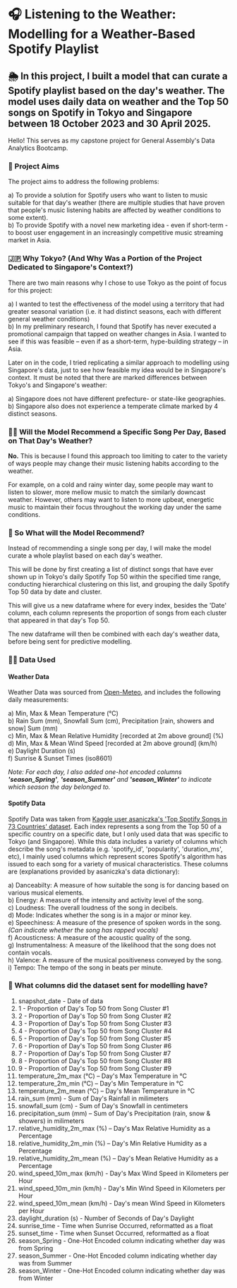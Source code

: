 # 🎧 Listening to the Weather: Modelling for a Weather-Based Spotify Playlist
## 🌦 In this project, I built a model that can curate a Spotify playlist based on the day's weather. The model uses daily data on weather and the Top 50 songs on Spotify in Tokyo and Singapore between 18 October 2023 and 30 April 2025.

Hello! This serves as my capstone project for General Assembly's Data Analytics Bootcamp. 

### 🎯 Project Aims
The project aims to address the following problems:<br/>

a) To provide a solution for Spotify users who want to listen to music suitable for that day's weather (there are multiple studies that have proven that people's music listening habits are affected by weather conditions to some extent).<br/>
b) To provide Spotify with a novel new marketing idea - even if short-term - to boost user engagement in an increasingly competitive music streaming market in Asia.

### 🇯🇵 Why Tokyo? (And Why Was a Portion of the Project Dedicated to Singapore's Context?)
There are two main reasons why I chose to use Tokyo as the point of focus for this project:<br/>

a) I wanted to test the effectiveness of the model using a territory that had greater seasonal variation (i.e. it had distinct seasons, each with different general weather conditions)<br/>
b) In my preliminary research, I found that Spotify has never executed a promotional campaign that tapped on weather changes in Asia. I wanted to see if this was feasible – even if as a short-term, hype-building strategy – in Asia. 

Later on in the code, I tried replicating a similar approach to modelling using Singapore's data, just to see how feasible my idea would be in Singapore's context. It must be noted that there are marked differences between Tokyo's and Singapore's weather:<br/>

a) Singapore does not have different prefecture- or state-like geographies.<br/>
b) Singapore also does not experience a temperate climate marked by 4 distinct seasons.

### 🙋‍♂️ Will the Model Recommend a Specific Song Per Day, Based on That Day's Weather?
**No.** This is because I found this approach too limiting to cater to the variety of ways people may change their music listening habits according to the weather. 

For example, on a cold and rainy winter day, some people may want to listen to slower, more mellow music to match the similarly downcast weather. However, others may want to listen to more upbeat, energetic music to maintain their focus throughout the working day under the same conditions.

### 🤔 So What will the Model Recommend?
Instead of recommending a single song per day, I will make the model curate a whole playlist based on each day's weather.

This will be done by first creating a list of distinct songs that have ever shown up in Tokyo's daily Spotify Top 50 within the specified time range, conducting hierarchical clustering on this list, and grouping the daily Spotify Top 50 data by date and cluster. 

This will give us a new dataframe where for every index, besides the 'Date' column, each column represents the proportion of songs from each cluster that appeared in that day's Top 50. 

The new dataframe will then be combined with each day's weather data, before being sent for predictive modelling. 

### 👨‍💻 Data Used
#### Weather Data
Weather Data was sourced from [Open-Meteo](https://open-meteo.com/en/docs/historical-weather-api), and includes the following daily measurements:<br/>

a) Min, Max & Mean Temperature (°C)<br/>
b) Rain Sum (mm), Snowfall Sum (cm), Precipitation [rain, showers and snow] Sum (mm)<br/>
c) Min, Max & Mean Relative Humidity [recorded at 2m above ground] (%)<br/>
d) Min, Max & Mean Wind Speed [recorded at 2m above ground] (km/h)<br/>
e) Daylight Duration (s)<br/>
f) Sunrise & Sunset Times (iso8601)<br/>

*Note: For each day, I also added one-hot encoded columns **'season_Spring'**, **'season_Summer'** and **'season_Winter'** to indicate which season the day belonged to.*

#### Spotify Data
Spotify Data was taken from [Kaggle user asaniczka's 'Top Spotify Songs in 73 Countries' dataset](https://www.kaggle.com/datasets/asaniczka/top-spotify-songs-in-73-countries-daily-updated). Each index represents a song from the Top 50 of a specific country on a specific date, but I only used data that was specific to Tokyo (and Singapore). While this data includes a variety of columns which describe the song's metadata (e.g. 'spotify_id', 'popularity', 'duration_ms', etc), I mainly used columns which represent scores Spotify's algorithm has issued to each song for a variety of musical characteristics. These columns are (explanations provided by asaniczka's data dictionary): <br/>

a) Danceabilty: A measure of how suitable the song is for dancing based on various musical elements.<br/>
b) Energy: A measure of the intensity and activity level of the song.<br/>
c) Loudness: The overall loudness of the song in decibels.<br/>
d) Mode: Indicates whether the song is in a major or minor key.<br/>
e) Speechiness: A measure of the presence of spoken words in the song. *(Can indicate whether the song has rapped vocals)*<br/>
f) Acousticness: A measure of the acoustic quality of the song.<br/>
g) Instrumentalness: A measure of the likelihood that the song does not contain vocals.<br/>
h) Valence: A measure of the musical positiveness conveyed by the song.<br/>
i) Tempo: The tempo of the song in beats per minute.<br/>

### 🤖 What columns did the dataset sent for modelling have?
1. snapshot_date - Date of data
2. 1 - Proportion of Day's Top 50 from Song Cluster #1 
3. 2 - Proportion of Day's Top 50 from Song Cluster #2
4. 3 - Proportion of Day's Top 50 from Song Cluster #3
5. 4 - Proportion of Day's Top 50 from Song Cluster #4
6. 5 - Proportion of Day's Top 50 from Song Cluster #5
7. 6 - Proportion of Day's Top 50 from Song Cluster #6
8. 7 - Proportion of Day's Top 50 from Song Cluster #7
9. 8 - Proportion of Day's Top 50 from Song Cluster #8
10. 9 - Proportion of Day's Top 50 from Song Cluster #9
11. temperature_2m_max (°C) – Day's Max Temperature in °C
12. temperature_2m_min (°C) – Day's Min Temperature in °C
13. temperature_2m_mean (°C) – Day's Mean Temperature in °C
14. rain_sum (mm) - Sum of Day's Rainfall in milimeters
15. snowfall_sum (cm) - Sum of Day's Snowfall in centimeters
16. precipitation_sum (mm) – Sum of Day's Precipitation (rain, snow & showers) in milimeters
17. relative_humidity_2m_max (%) – Day's Max Relative Humidity as a Percentage
18. relative_humidity_2m_min (%) – Day's Min Relative Humidity as a Percentage
19. relative_humidity_2m_mean (%) – Day's Mean Relative Humidity as a Percentage
20. wind_speed_10m_max (km/h) - Day's Max Wind Speed in Kilometers per Hour
21. wind_speed_10m_min (km/h) - Day's Min Wind Speed in Kilometers per Hour
22. wind_speed_10m_mean (km/h) - Day's mean Wind Speed in Kilometers per Hour
23. daylight_duration (s) - Number of Seconds of Day's Daylight
24. sunrise_time - Time when Sunrise Occurred, reformatted as a float
25. sunset_time - Time when Sunset Occurred, reformatted as a float
26. season_Spring - One-Hot Encoded column indicating whether day was from Spring
27. season_Summer - One-Hot Encoded column indicating whether day was from Summer
28. season_Winter - One-Hot Encoded column indicating whether day was from Winter
